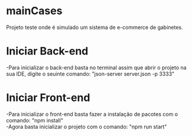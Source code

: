 # mainCases
Projeto teste onde é simulado um sistema de e-commerce de gabinetes.

# Iniciar Back-end
-Para inicializar o back-end basta no terminal assim que abrir o projeto na sua IDE, digite o seuinte comando:
"json-server server.json -p 3333"

# Iniciar Front-end
-Para inicializar o front-end basta fazer a instalação de pacotes com o comando:
"npm install"
<br>
-Agora basta inicializar o projeto com o comando:
"npm run start"
